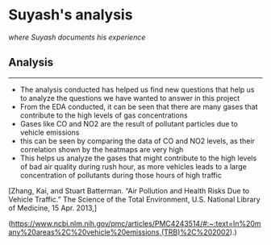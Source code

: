 # Suyash's analysis
_where Suyash documents his experience_

## Analysis ##
--------------

- The analysis conducted has helped us find new questions that help us to analyze the questions we have wanted to answer in this project
- From the EDA conducted, it can be seen that there are many gases that contribute to the high levels of gas concentrations
- Gases like CO and NO2 are the result of pollutant particles due to vehicle emissions
- this can be seen by comparing the data of CO and NO2 levels, as their correlation shown by the heatmaps are very high 
- This helps us analyze the gases that might contribute to the high levels of bad air quality during rush hour, as more vehicles leads to a large concentration of pollutants during those hours of high traffic


[Zhang, Kai, and Stuart Batterman. “Air Pollution and Health Risks Due to Vehicle Traffic.” The Science of the Total Environment, U.S. National Library of Medicine, 15 Apr. 2013,] 

(https://www.ncbi.nlm.nih.gov/pmc/articles/PMC4243514/#:~:text=In%20many%20areas%2C%20vehicle%20emissions,(TRB)%2C%202002).)